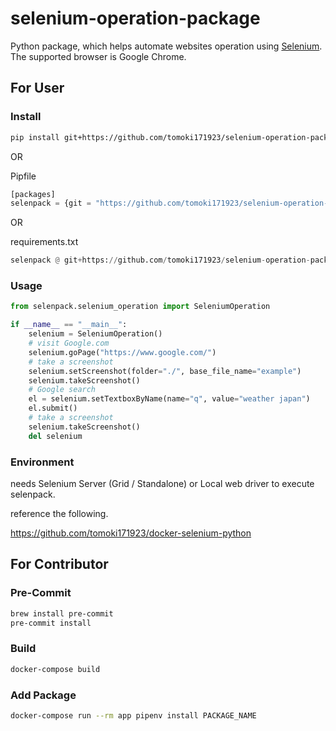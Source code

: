 # selenium-operation-package

Python package, which helps automate websites operation using [Selenium](https://www.selenium.dev/). The supported browser is Google Chrome.

## For User

### Install

```bash
pip install git+https://github.com/tomoki171923/selenium-operation-package#egg=selenpack
```

OR

Pipfile

```python
[packages]
selenpack = {git = "https://github.com/tomoki171923/selenium-operation-package.git", editable = true, ref = "main"}
```

OR

requirements.txt

```python
selenpack @ git+https://github.com/tomoki171923/selenium-operation-package@main
```

### Usage

```python
from selenpack.selenium_operation import SeleniumOperation

if __name__ == "__main__":
    selenium = SeleniumOperation()
    # visit Google.com
    selenium.goPage("https://www.google.com/")
    # take a screenshot
    selenium.setScreenshot(folder="./", base_file_name="example")
    selenium.takeScreenshot()
    # Google search
    el = selenium.setTextboxByName(name="q", value="weather japan")
    el.submit()
    # take a screenshot
    selenium.takeScreenshot()
    del selenium
```

### Environment

needs Selenium Server (Grid / Standalone) or Local web driver to execute selenpack.

reference the following.

<https://github.com/tomoki171923/docker-selenium-python>

## For Contributor

### Pre-Commit

```bash
brew install pre-commit
pre-commit install
```

### Build

```bash
docker-compose build
```

### Add Package

```bash
docker-compose run --rm app pipenv install PACKAGE_NAME
```

